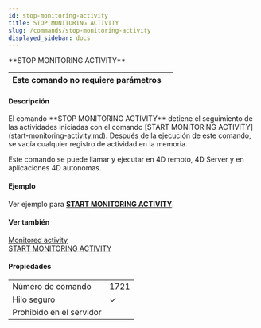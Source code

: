 ```yaml
---
id: stop-monitoring-activity
title: STOP MONITORING ACTIVITY
slug: /commands/stop-monitoring-activity
displayed_sidebar: docs
---
```


<!--REF #_command_.STOP MONITORING ACTIVITY.Syntax-->**STOP MONITORING ACTIVITY**<!-- END REF-->
<!--REF #_command_.STOP MONITORING ACTIVITY.Params-->
| Este comando no requiere parámetros |  |
| --- | --- |

<!-- END REF-->

#### Descripción 

<!--REF #_command_.STOP MONITORING ACTIVITY.Summary-->El comando **STOP MONITORING ACTIVITY** detiene el seguimiento de las actividades iniciadas con el comando [START MONITORING ACTIVITY](start-monitoring-activity.md).<!-- END REF--> Después de la ejecución de este comando, se vacía cualquier registro de actividad en la memoria.

Este comando se puede llamar y ejecutar en 4D remoto, 4D Server y en aplicaciones 4D autonomas.

#### Ejemplo 

Ver ejemplo para **[START MONITORING ACTIVITY](start-monitoring-activity.md)**.

#### Ver también 

[Monitored activity](monitored-activity.md)  
[START MONITORING ACTIVITY](start-monitoring-activity.md)  

#### Propiedades
|  |  |
| --- | --- |
| Número de comando | 1721 |
| Hilo seguro | &check; |
| Prohibido en el servidor ||


